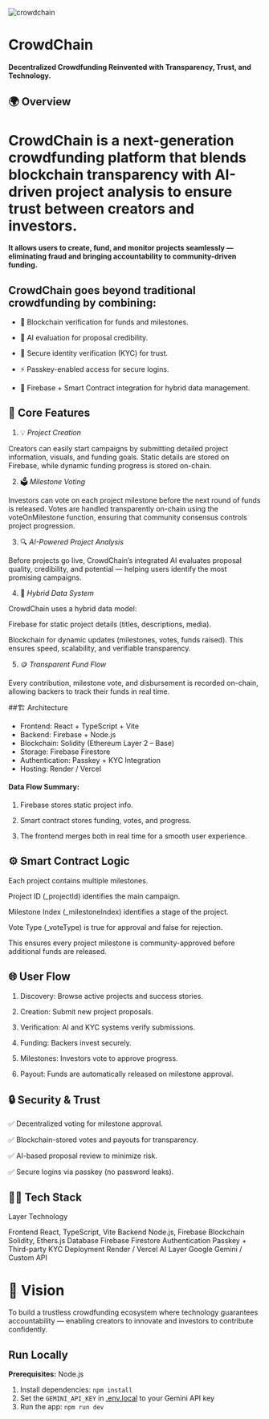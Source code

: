  ![crowdchain](https://i.postimg.cc/RVSP1wh3/Crowd-logo.png)
 # CrowdChain

**Decentralized Crowdfunding Reinvented with Transparency, Trust, and Technology.**


## 🌍 Overview

# CrowdChain is a next-generation crowdfunding platform that blends blockchain transparency with AI-driven project analysis to ensure trust between creators and investors.
**It allows users to create, fund, and monitor projects seamlessly — eliminating fraud and bringing accountability to community-driven funding.**

## **CrowdChain goes beyond traditional crowdfunding by combining:**

- 🧱 Blockchain verification for funds and milestones.

- 🤖 AI evaluation for proposal credibility.

- 🔐 Secure identity verification (KYC) for trust.

- ⚡ Passkey-enabled access for secure logins.

- 🔗 Firebase + Smart Contract integration for hybrid data management.




## 🧩 Core Features

1. 💡 *Project Creation*

Creators can easily start campaigns by submitting detailed project information, visuals, and funding goals. Static details are stored on Firebase, while dynamic funding progress is stored on-chain.

2. 🗳️ *Milestone Voting*

Investors can vote on each project milestone before the next round of funds is released.
Votes are handled transparently on-chain using the voteOnMilestone function, ensuring that community consensus controls project progression.

3. 🔍 *AI-Powered Project Analysis*

Before projects go live, CrowdChain’s integrated AI evaluates proposal quality, credibility, and potential — helping users identify the most promising campaigns.

4. 🧾 *Hybrid Data System*

CrowdChain uses a hybrid data model:

Firebase for static project details (titles, descriptions, media).

Blockchain for dynamic updates (milestones, votes, funds raised).
This ensures speed, scalability, and verifiable transparency.


5. 🪙 *Transparent Fund Flow*

Every contribution, milestone vote, and disbursement is recorded on-chain, allowing backers to track their funds in real time.




##🏗️ Architecture

- Frontend: React + TypeScript + Vite
- Backend: Firebase + Node.js
- Blockchain: Solidity (Ethereum Layer 2 – Base)
- Storage: Firebase Firestore
- Authentication: Passkey + KYC Integration
- Hosting: Render / Vercel

#### Data Flow Summary:

1. Firebase stores static project info.


2. Smart contract stores funding, votes, and progress.


3. The frontend merges both in real time for a smooth user experience.





## ⚙️ Smart Contract Logic

Each project contains multiple milestones.

Project ID (_projectId) identifies the main campaign.

Milestone Index (_milestoneIndex) identifies a stage of the project.

Vote Type (_voteType) is true for approval and false for rejection.


This ensures every project milestone is community-approved before additional funds are released.



## 🌐 User Flow

1. Discovery: Browse active projects and success stories.


2. Creation: Submit new project proposals.


3. Verification: AI and KYC systems verify submissions.


4. Funding: Backers invest securely.


5. Milestones: Investors vote to approve progress.


6. Payout: Funds are automatically released on milestone approval.





## 🔒 Security & Trust

✅ Decentralized voting for milestone approval.

✅ Blockchain-stored votes and payouts for transparency.

✅ AI-based proposal review to minimize risk.

✅ Secure logins via passkey (no password leaks).




## 👨‍💻 Tech Stack

Layer Technology

Frontend React, TypeScript, Vite
Backend Node.js, Firebase
Blockchain Solidity, Ethers.js
Database Firebase Firestore
Authentication Passkey + Third-party KYC
Deployment Render / Vercel
AI Layer Google Gemini / Custom API





# 🧠 Vision

To build a trustless crowdfunding ecosystem where technology guarantees accountability — enabling creators to innovate and investors to contribute confidently.




## Run Locally

**Prerequisites:**  Node.js


1. Install dependencies:
   `npm install`
2. Set the `GEMINI_API_KEY` in [.env.local](.env.local) to your Gemini API key
3. Run the app:
   `npm run dev`

